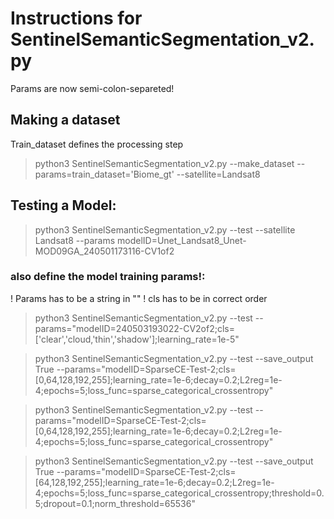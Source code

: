 # Instructions for SentinelSemanticSegmentation_v2.py

Params are now semi-colon-separeted!

## Making a dataset
Train_dataset defines the processing step

>python3 SentinelSemanticSegmentation_v2.py --make_dataset --params=train_dataset='Biome_gt' --satellite=Landsat8

## Testing a Model:
> python3 SentinelSemanticSegmentation_v2.py --test --satellite Landsat8 --params modelID=Unet_Landsat8_Unet-MOD09GA_240501173116-CV1of2

### also define the model training params!:
! Params has to be a string in "<params>"
! cls has to be in correct order
>  python3 SentinelSemanticSegmentation_v2.py --test --params="modelID=240503193022-CV2of2;cls=['clear','cloud,'thin','shadow'];learning_rate=1e-5"

> python3 SentinelSemanticSegmentation_v2.py --test  --save_output True --params="modelID=SparseCE-Test-2;cls=[0,64,128,192,255];learning_rate=1e-6;decay=0.2;L2reg=1e-4;epochs=5;loss_func=sparse_categorical_crossentropy"

> python3 SentinelSemanticSegmentation_v2.py --test --params="modelID=SparseCE-Test-2;cls=[0,64,128,192,255];learning_rate=1e-6;decay=0.2;L2reg=1e-4;epochs=5;loss_func=sparse_categorical_crossentropy"

> python3 SentinelSemanticSegmentation_v2.py --test --save_output True --params="modelID=SparseCE-Test-2;cls=[64,128,192,255];learning_rate=1e-6;decay=0.2;L2reg=1e-4;epochs=5;loss_func=sparse_categorical_crossentropy;threshold=0.5;dropout=0.1;norm_threshold=65536"